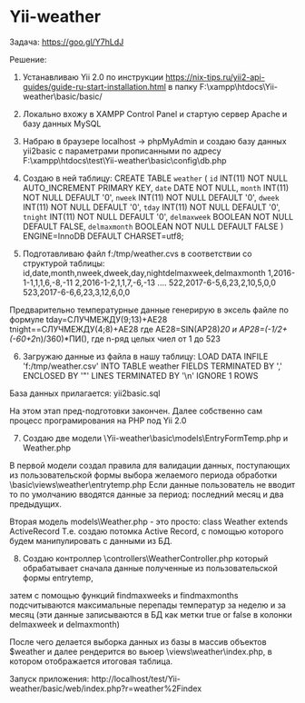 # Yii-weather

Задача: https://goo.gl/Y7hLdJ

Решение:

1. Устанавливаю Yii 2.0  по инструкции https://nix-tips.ru/yii2-api-guides/guide-ru-start-installation.html
в папку F:\xampp\htdocs\Yii-weather\basic\/basic/

2. Локально вхожу в XAMPP Control Panel и стартую сервер Apache и базу данных MySQL

3. Набраю в браузере localhost -> phpMyAdmin и создаю базу данных yii2basic с параметрами прописанными по адресу F:\xampp\htdocs\test\Yii-weather\basic\config\db.php

4. Создаю в ней таблицу:
CREATE TABLE `weather` (
  `id` INT(11) NOT NULL AUTO_INCREMENT PRIMARY KEY,
  `date` DATE NOT NULL,
  `month` INT(11) NOT NULL DEFAULT '0',
  `nweek` INT(11) NOT NULL DEFAULT '0',
  `dweek` INT(11) NOT NULL DEFAULT '0',
  `tday` INT(11) NOT NULL DEFAULT '0',
  `tnight` INT(11) NOT NULL DEFAULT '0',
  `delmaxweek` BOOLEAN NOT NULL DEFAULT FALSE,
  `delmaxmonth` BOOLEAN NOT NULL DEFAULT FALSE
) ENGINE=InnoDB DEFAULT CHARSET=utf8;

5. Подготавливаю файл f:/tmp/weather.cvs в соответствии со структурой таблицы:
id,date,month,nweek,dweek,day,nightdelmaxweek,delmaxmonth
1,2016-1-1,1,1,6,-8,-11
2,2016-1-2,1,1,7,-6,-13
....
522,2017-6-5,6,23,2,10,5,0,0
523,2017-6-6,6,23,3,12,6,0,0

Предварительно температурные данные генерирую в эксель файле по формуле 
tday=СЛУЧМЕЖДУ(9;13)+AE28 
tnight==СЛУЧМЕЖДУ(4;8)+AE28
где AE28=SIN(AP28)*20 и AP28=(-1/2+(-60+2*n)/360)*ПИ(), где n-ряд целых чиел от 1 до 523

6. Загружаю данные из файла в нашу таблицу:
LOAD DATA INFILE 'f:/tmp/weather.csv'
INTO TABLE weather
FIELDS TERMINATED BY ',' ENCLOSED BY '"'
LINES TERMINATED BY '\n'
IGNORE 1 ROWS

База данных прилагается: yii2basic.sql

На этом этап пред-подготовки закончен. Далее собственно сам процесс програмирования на PHP под Yii 2.0

7. Создаю две модели \Yii-weather\basic\models\EntryFormTemp.php и Weather.php

В первой модели создал правила для валидации данных, поступающих из пользовательской формы выбора желаемого периода обработки \basic\views\weather\entrytemp.php Если данные пользователь не вводит то по умолчанию вводятся данные за период: последний месяц и два предыдущих. 

Вторая модель models\Weather.php - это просто: class Weather extends ActiveRecord 
Т.е. создаю потомка Active Record, с помощью которого будем манипулировать с данными из БД.

8. Создаю контроллер \controllers\WeatherController.php
который обрабатывает сначала данные полученные из пользовательской формы entrytemp,
 
затем с помощью функций findmaxweeks и findmaxmonths подсчитываются максимальные перепады температур за неделю и за месяц (эти данные записываются в БД как метки true or false в колонки delmaxweek и delmaxmonth)

После чего делается выборка данных из базы в массив объектов $weather и далее рендерится во вьюер \views\weather\index.php, в котором отображается итоговая таблица.

Запуск приложения: http://localhost/test/Yii-weather/basic/web/index.php?r=weather%2Findex

